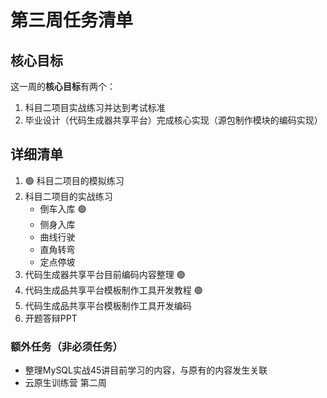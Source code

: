 # 第三周任务清单
## 核心目标
这一周的**核心目标**有两个：
1. 科目二项目实战练习并达到考试标准
2. 毕业设计（代码生成器共享平台）完成核心实现（源包制作模块的编码实现）
## 详细清单
1. 🟢 科目二项目的模拟练习 
2. 科目二项目的实战练习
   - 倒车入库 🟢
   - 侧身入库
   - 曲线行驶
   - 直角转弯
   - 定点停坡
3. 代码生成器共享平台目前编码内容整理 🟢
4. 代码生成品共享平台模板制作工具开发教程 🟢
5. 代码生成品共享平台模板制作工具开发编码
6. 开题答辩PPT
### 额外任务（非必须任务）
- 整理MySQL实战45讲目前学习的内容，与原有的内容发生关联
- 云原生训练营 第二周



